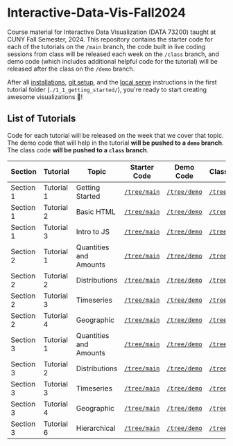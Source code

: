 # Interactive-Data-Vis-Fall2024

Course material for Interactive Data Visualization (DATA 73200) taught at CUNY Fall Semester, 2024. This repository contains the starter code for each of the tutorials on the `/main` branch, the code built in live coding sessions from class will be released each week on the `/class` branch, and demo code (which includes additional helpful code for the tutorial) will be released after the class on the `/demo` branch.

After all [installations](./1_1_getting_started/1_INSTALL.md), [git setup](./1_1_getting_started/2_GIT_SETUP.md), and the [local serve](./1_1_getting_started/3_BASIC_SERVER.md) instructions in the first tutorial folder (`./1_1_getting_started/`), you're ready to start creating awesome visualizations 🎉!

## List of Tutorials

Code for each tutorial will be released on the week that we cover that topic. The demo code that will help in the tutorial **will be pushed to a `demo` branch**. The class code **will be pushed to a `class` branch**.

| Section | Tutorial | Topic | Starter Code | Demo Code | Class Code |
| ------ | ------ | ----- | ------ | ----- | ----- |
| Section 1 | Tutorial 1 | Getting Started | [`/tree/main`](https://github.com/InteractiveDataVis/Interactive-Data-Vis-Fall2024/tree/main/1_1_getting_started) | [`/tree/demo`](https://github.com/InteractiveDataVis/Interactive-Data-Vis-Fall2024/tree/demo/1_1_getting_started) | [`/tree/class`](https://github.com/InteractiveDataVis/Interactive-Data-Vis-Fall2024/tree/class/1_1_getting_started)
  | Section 1 | Tutorial 2 | Basic HTML | [`/tree/main`](https://github.com/InteractiveDataVis/Interactive-Data-Vis-Fall2024/tree/main/1_2_basic_html) | [`/tree/demo`](https://github.com/InteractiveDataVis/Interactive-Data-Vis-Fall2024/tree/demo/1_2_basic_html) | [`/tree/class`](https://github.com/InteractiveDataVis/Interactive-Data-Vis-Fall2024/tree/class/1_2_basic_html)
| Section 1 | Tutorial 3 | Intro to JS | [`/tree/main`](https://github.com/InteractiveDataVis/Interactive-Data-Vis-Fall2024/tree/main/1_3_intro_to_js) | [`/tree/demo`](https://github.com/InteractiveDataVis/Interactive-Data-Vis-Fall2024/tree/demo/1_3_intro_to_js) | [`/tree/class`](https://github.com/InteractiveDataVis/Interactive-Data-Vis-Fall2024/tree/class/1_3_intro_to_js)
| Section 2 | Tutorial 1 | Quantities and Amounts | [`/tree/main`](https://github.com/InteractiveDataVis/Interactive-Data-Vis-Fall2024/tree/main/2_1_quantities_and_amounts) | [`/tree/demo`](https://github.com/InteractiveDataVis/Interactive-Data-Vis-Fall2024/tree/demo/2_1_quantities_and_amounts) | [`/tree/class`](https://github.com/InteractiveDataVis/Interactive-Data-Vis-Fall2024/tree/class/2_1_quantities_and_amounts)
| Section 2 | Tutorial 2 | Distributions | [`/tree/main`](https://github.com/InteractiveDataVis/Interactive-Data-Vis-Fall2024/tree/main/2_2_distributions) | [`/tree/demo`](https://github.com/InteractiveDataVis/Interactive-Data-Vis-Fall2024/tree/demo/2_2_distributions) | [`/tree/class`](https://github.com/InteractiveDataVis/Interactive-Data-Vis-Fall2024/tree/class/2_2_distributions)
| Section 2 | Tutorial 3 | Timeseries | [`/tree/main`](https://github.com/InteractiveDataVis/Interactive-Data-Vis-Fall2024/tree/main/2_3_time_series) | [`/tree/demo`](https://github.com/InteractiveDataVis/Interactive-Data-Vis-Fall2024/tree/demo/2_3_time_series) | [`/tree/class`](https://github.com/InteractiveDataVis/Interactive-Data-Vis-Fall2024/tree/class/2_3_time_series)
| Section 2 | Tutorial 4 | Geographic | [`/tree/main`](https://github.com/InteractiveDataVis/Interactive-Data-Vis-Fall2024/tree/main/2_4_geographic) | [`/tree/demo`](https://github.com/InteractiveDataVis/Interactive-Data-Vis-Fall2024/tree/demo/2_4_geographic) | [`/tree/class`](https://github.com/InteractiveDataVis/Interactive-Data-Vis-Fall2024/tree/class/2_4_geographic)
| Section 3 | Tutorial 1 | Quantities and Amounts | [`/tree/main`](https://github.com/InteractiveDataVis/Interactive-Data-Vis-Fall2024/tree/main/3_1_quantities_and_amounts) | [`/tree/demo`](https://github.com/InteractiveDataVis/Interactive-Data-Vis-Fall2024/tree/demo/3_1_quantities_and_amounts) | [`/tree/class`](https://github.com/InteractiveDataVis/Interactive-Data-Vis-Fall2024/tree/class/3_1_quantities_and_amounts)
| Section 3 | Tutorial 2 | Distributions | [`/tree/main`](https://github.com/InteractiveDataVis/Interactive-Data-Vis-Fall2024/tree/main/3_2_distributions) | [`/tree/demo`](https://github.com/InteractiveDataVis/Interactive-Data-Vis-Fall2024/tree/demo/3_2_distributions) | [`/tree/class`](https://github.com/InteractiveDataVis/Interactive-Data-Vis-Fall2024/tree/class/3_2_distributions)
| Section 3 | Tutorial 3 | Timeseries | [`/tree/main`](https://github.com/InteractiveDataVis/Interactive-Data-Vis-Fall2024/tree/main/3_3_time_series) | [`/tree/demo`](https://github.com/InteractiveDataVis/Interactive-Data-Vis-Fall2024/tree/demo/3_3_time_series) | [`/tree/class`](https://github.com/InteractiveDataVis/Interactive-Data-Vis-Fall2024/tree/class/3_3_time_series)
| Section 3 | Tutorial 4 | Geographic | [`/tree/main`](https://github.com/InteractiveDataVis/Interactive-Data-Vis-Fall2024/tree/main/3_4_geographic) | [`/tree/demo`](https://github.com/InteractiveDataVis/Interactive-Data-Vis-Fall2024/tree/demo/3_4_geographic) | [`/tree/class`](https://github.com/InteractiveDataVis/Interactive-Data-Vis-Fall2024/tree/class/3_4_geographic)
| Section 3 | Tutorial 6 | Hierarchical | [`/tree/main`](https://github.com/InteractiveDataVis/Interactive-Data-Vis-Fall2024/tree/main/3_5_hierarchical) | [`/tree/demo`](https://github.com/InteractiveDataVis/Interactive-Data-Vis-Fall2024/tree/demo/3_5_hierarchical) | [`/tree/class`](https://github.com/InteractiveDataVis/Interactive-Data-Vis-Fall2024/tree/class/3_5_hierarchical)
